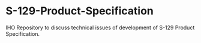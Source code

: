 # S-129-Product-Specification
IHO Repository to discuss technical issues of development of S-129 Product Specification.
